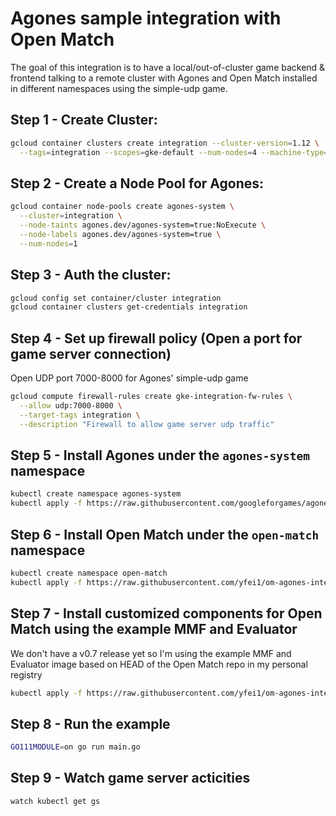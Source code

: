 # Agones sample integration with Open Match
The goal of this integration is to have a local/out-of-cluster game backend & frontend talking to a remote cluster with Agones and Open Match installed in different namespaces using the simple-udp game.

## Step 1 - Create Cluster:
```bash
gcloud container clusters create integration --cluster-version=1.12 \
  --tags=integration --scopes=gke-default --num-nodes=4 --machine-type=n1-standard-8
```

## Step 2 - Create a Node Pool for Agones:
```bash
gcloud container node-pools create agones-system \
  --cluster=integration \
  --node-taints agones.dev/agones-system=true:NoExecute \
  --node-labels agones.dev/agones-system=true \
  --num-nodes=1
```

## Step 3 - Auth the cluster:
```bash
gcloud config set container/cluster integration
gcloud container clusters get-credentials integration
```

## Step 4 - Set up firewall policy (Open a port for game server connection)
Open UDP port 7000-8000 for Agones' simple-udp game 
```bash
gcloud compute firewall-rules create gke-integration-fw-rules \
  --allow udp:7000-8000 \
  --target-tags integration \
  --description "Firewall to allow game server udp traffic"

```

## Step 5 - Install Agones under the `agones-system` namespace
```bash
kubectl create namespace agones-system
kubectl apply -f https://raw.githubusercontent.com/googleforgames/agones/release-0.12.0/install/yaml/install.yaml
```

## Step 6 - Install Open Match under the `open-match` namespace
```bash
kubectl create namespace open-match
kubectl apply -f https://raw.githubusercontent.com/yfei1/om-agones-integration/master/output_01-open-match-core.yaml -n open-match
```

## Step 7 - Install customized components for Open Match using the example MMF and Evaluator
We don't have a v0.7 release yet so I'm using the example MMF and Evaluator image based on HEAD of the Open Match repo in my personal registry
```bash
kubectl apply -f https://raw.githubusercontent.com/yfei1/om-agones-integration/master/output_open-match-example-customized-components.yaml
```

## Step 8 - Run the example
```bash
GO111MODULE=on go run main.go
```

## Step 9 - Watch game server acticities
```bash
watch kubectl get gs
```
